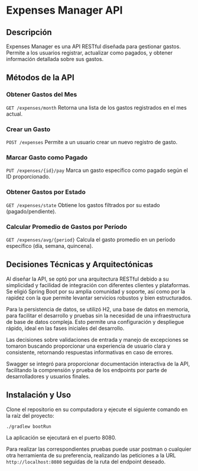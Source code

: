 # Expenses Manager API

## Descripción

Expenses Manager es una API RESTful diseñada para gestionar gastos. Permite a los usuarios registrar, actualizar como pagados, y obtener información detallada sobre sus gastos.

## Métodos de la API

### Obtener Gastos del Mes
`GET /expenses/month`
Retorna una lista de los gastos registrados en el mes actual.

### Crear un Gasto
`POST /expenses`
Permite a un usuario crear un nuevo registro de gasto.

### Marcar Gasto como Pagado
`PUT /expenses/{id}/pay`
Marca un gasto específico como pagado según el ID proporcionado.

### Obtener Gastos por Estado
`GET /expenses/state`
Obtiene los gastos filtrados por su estado (pagado/pendiente).

### Calcular Promedio de Gastos por Período
`GET /expenses/avg/{period}`
Calcula el gasto promedio en un período específico (día, semana, quincena).

## Decisiones Técnicas y Arquitectónicas

Al diseñar la API, se optó por una arquitectura RESTful debido a su simplicidad y facilidad de integración con diferentes clientes y plataformas. Se eligió Spring Boot por su amplia comunidad y soporte, así como por la rapidez con la que permite levantar servicios robustos y bien estructurados.

Para la persistencia de datos, se utilizó H2, una base de datos en memoria, para facilitar el desarrollo y pruebas sin la necesidad de una infraestructura de base de datos compleja. Esto permite una configuración y despliegue rápido, ideal en las fases iniciales del desarrollo.

Las decisiones sobre validaciones de entrada y manejo de excepciones se tomaron buscando proporcionar una experiencia de usuario clara y consistente, retornando respuestas informativas en caso de errores.

Swagger se integró para proporcionar documentación interactiva de la API, facilitando la comprensión y prueba de los endpoints por parte de desarrolladores y usuarios finales.

## Instalación y Uso

Clone el repositorio en su computadora y ejecute el siguiente comando en la raíz del proyecto:

`./gradlew bootRun`

La aplicación se ejecutará en el puerto 8080.

Para realizar las correspondientes pruebas puede usar postman o cualquier otra herramienta de su preferencia, realizando las peticiones a la URL `http://localhost:8080` seguidas de la ruta del endpoint deseado.
